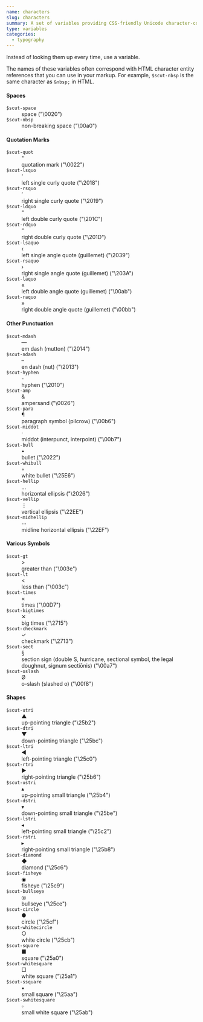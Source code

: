 ```yaml
---
name: characters
slug: characters
summary: A set of variables providing CSS-friendly Unicode character-codes for the kinds of typographic glyphs you may find yourself adding to your stylesheets as `content` values.
type: variables
categories:
  - typography
---
```


Instead of looking them up every time, use a variable.

The names of these variables often correspond with HTML character entity references that you can use in your markup. For example, `$scut-nbsp` is the same character as `&nbsp;` in HTML.

<h4>Spaces</h4>
<dl class="characters-list">
  <dt><code>$scut-space</code></dt>
  <dd></dd>
  <dd>space ("\0020")</dd>
  <dt><code>$scut-nbsp</code></dt>
  <dd></dd>
  <dd>non-breaking space ("\00a0")</dd>
</dl>
<h4>Quotation Marks</h4>
<dl class="characters-list">
  <dt><code>$scut-quot</code></dt>
  <dd>"</dd>
  <dd>quotation mark ("\0022")</dd>
  <dt><code>$scut-lsquo</code></dt>
  <dd>‘</dd>
  <dd>left single curly quote ("\2018")</dd>
  <dt><code>$scut-rsquo</code></dt>
  <dd>’</dd>
  <dd>right single curly quote ("\2019")</dd>
  <dt><code>$scut-ldquo</code></dt>
  <dd>“</dd>
  <dd>left double curly quote ("\201C")</dd>
  <dt><code>$scut-rdquo</code></dt>
  <dd>”</dd>
  <dd>right double curly quote ("\201D")</dd>
  <dt><code>$scut-lsaquo</code></dt>
  <dd>‹</dd>
  <dd>left single angle quote (guillemet) ("\2039")</dd>
  <dt><code>$scut-rsaquo</code></dt>
  <dd>›</dd>
  <dd>right single angle quote (guillemet) ("\203A")</dd>
  <dt><code>$scut-laquo</code></dt>
  <dd>«</dd>
  <dd>left double angle quote (guillemet) ("\00ab")</dd>
  <dt><code>$scut-raquo</code></dt>
  <dd>»</dd>
  <dd>right double angle quote (guillemet) ("\00bb")</dd>
</dl>
<h4>Other Punctuation</h4>
<dl class="characters-list">
  <dt><code>$scut-mdash</code></dt>
  <dd>—</dd>
  <dd>em dash (mutton) ("\2014")</dd>
  <dt><code>$scut-ndash</code></dt>
  <dd>–</dd>
  <dd>en dash (nut) ("\2013")</dd>
  <dt><code>$scut-hyphen</code></dt>
  <dd>-</dd>
  <dd>hyphen ("\2010")</dd>
  <dt><code>$scut-amp</code></dt>
  <dd>&</dd>
  <dd>ampersand ("\0026")</dd>
  <dt><code>$scut-para</code></dt>
  <dd>¶</dd>
  <dd>paragraph symbol (pilcrow) ("\00b6")</dd>
  <dt><code>$scut-middot</code></dt>
  <dd>·</dd>
  <dd>middot (interpunct, interpoint) ("\00b7")</dd>
  <dt><code>$scut-bull</code></dt>
  <dd>•</dd>
  <dd>bullet ("\2022")</dd>
  <dt><code>$scut-whibull</code></dt>
  <dd>◦</dd>
  <dd>white bullet ("\25E6")</dd>
  <dt><code>$scut-hellip</code></dt>
  <dd>…</dd>
  <dd>horizontal ellipsis ("\2026")</dd>
  <dt><code>$scut-vellip</code></dt>
  <dd>⋮</dd>
  <dd>vertical ellipsis ("\22EE")</dd>
  <dt><code>$scut-midhellip</code></dt>
  <dd>⋯</dd>
  <dd>midline horizontal ellipsis ("\22EF")</dd>
</dl>
<h4>Various Symbols</h4>
<dl class="characters-list">
  <dt><code>$scut-gt</code></dt>
  <dd>&gt;</dd>
  <dd>greater than ("\003e")</dd>
  <dt><code>$scut-lt</code></dt>
  <dd>&lt;</dd>
  <dd>less than ("\003c")</dd>
  <dt><code>$scut-times</code></dt>
  <dd>×</dd>
  <dd>times ("\00D7")</dd>
  <dt><code>$scut-bigtimes</code></dt>
  <dd>✕</dd>
  <dd>big times ("\2715")</dd>
  <dt><code>$scut-checkmark</code></dt>
  <dd>✓</dd>
  <dd>checkmark ("\2713")</dd>
  <dt><code>$scut-sect</code></dt>
  <dd>§</dd>
  <dd>section sign (double S, hurricane, sectional symbol, the legal doughnut, signum
    sectiōnis) ("\00a7")</dd>
  <dt><code>$scut-oslash</code></dt>
  <dd>Ø</dd>
  <dd>o-slash (slashed o) ("\00f8")</dd>
</dl>
<h4>Shapes</h4>
<dl class="characters-list">
  <dt><code>$scut-utri</code></dt>
  <dd>▲</dd>
  <dd>up-pointing triangle ("\25b2")</dd>
  <dt><code>$scut-dtri</code></dt>
  <dd>▼</dd>
  <dd>down-pointing triangle ("\25bc")</dd>
  <dt><code>$scut-ltri</code></dt>
  <dd>◀</dd>
  <dd>left-pointing triangle ("\25c0")</dd>
  <dt><code>$scut-rtri</code></dt>
  <dd>▶</dd>
  <dd>right-pointing triangle ("\25b6")</dd>
  <dt><code>$scut-ustri</code></dt>
  <dd>▴</dd>
  <dd>up-pointing small triangle ("\25b4")</dd>
  <dt><code>$scut-dstri</code></dt>
  <dd>▾</dd>
  <dd>down-pointing small triangle ("\25be")</dd>
  <dt><code>$scut-lstri</code></dt>
  <dd>◂</dd>
  <dd>left-pointing small triangle ("\25c2")</dd>
  <dt><code>$scut-rstri</code></dt>
  <dd>▸</dd>
  <dd>right-pointing small triangle ("\25b8")</dd>
  <dt><code>$scut-diamond</code></dt>
  <dd>◆</dd>
  <dd>diamond ("\25c6")</dd>
  <dt><code>$scut-fisheye</code></dt>
  <dd>◉</dd>
  <dd>fisheye ("\25c9")</dd>
  <dt><code>$scut-bullseye</code></dt>
  <dd>◎</dd>
  <dd>bullseye ("\25ce")</dd>
  <dt><code>$scut-circle</code></dt>
  <dd>●</dd>
  <dd>circle ("\25cf")</dd>
  <dt><code>$scut-whitecircle</code></dt>
  <dd>○</dd>
  <dd>white circle ("\25cb")</dd>
  <dt><code>$scut-square</code></dt>
  <dd>■</dd>
  <dd>square ("\25a0")</dd>
  <dt><code>$scut-whitesquare</code></dt>
  <dd>□</dd>
  <dd>white square ("\25a1")</dd>
  <dt><code>$scut-ssquare</code></dt>
  <dd>▪</dd>
  <dd>small square ("\25aa")</dd>
  <dt><code>$scut-swhitesquare</code></dt>
  <dd>▫</dd>
  <dd>small white square ("\25ab")</dd>
</dl>